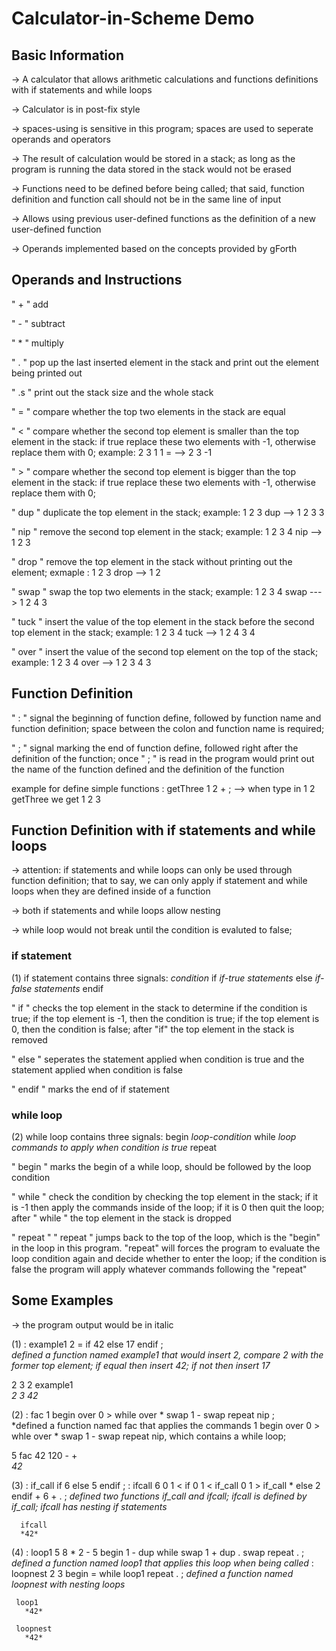 # Calculator-in-Scheme Demo

## Basic Information
-> A calculator that allows arithmetic calculations and functions definitions with if statements and while loops

-> Calculator is in post-fix style

-> spaces-using is sensitive in this program; spaces are used to seperate operands and operators

-> The result of calculation would be stored in a stack; as long as the program is running the data stored in the stack would not be erased 

-> Functions need to be defined before being called; that said, function definition and function call should not be in the same line of input

-> Allows using previous user-defined functions as the definition of a new user-defined function

-> Operands implemented based on the concepts provided by gForth


## Operands and Instructions 

" + "       add

" - "       subtract  

" * "       multiply

" . "       pop up the last inserted element in the stack and print out the element being printed out

" .s "      print out the stack size and the whole stack

" = "       compare whether the top two elements in the stack are equal

" < "       compare whether the second top element is smaller than the top element in the stack: if true replace these two                             elements with -1, otherwise replace them with 0; example: 2 3 1 1 =   -->   2 3 -1  

" > "       compare whether the second top element is bigger than the top element in the stack: if true replace these two                             elements with -1, otherwise replace them with 0;

" dup "     duplicate the top element in the stack; example: 1 2 3 dup   -->    1 2 3 3 

" nip "     remove the second top element in the stack; example:  1 2 3 4 nip    -->    1 2 3

" drop "    remove the top element in the stack without printing out the element; exmaple : 1 2 3 drop   -->    1 2 

" swap "    swap the top two elements in the stack; example: 1 2 3 4 swap    --->   1 2 4 3 

" tuck "    insert the value of the top element in the stack before the second top element in the stack; example: 1 2 3 4 tuck  --> 1 2 4 3 4

" over "    insert the value of the second top element on the top of the stack; example: 1 2 3 4 over  --> 1 2 3 4 3
                     
                     

## Function Definition

" : "       signal the beginning of function define, followed by function name and function definition; space between the colon and function name is required;

" ; "       signal marking the end of function define, followed right after the definition of the function; once " ; " is read in the program would print out the name of the function defined and the definition of the function

example for define simple functions
: getThree 1 2 + ;           --> when type in    1 2 getThree    we get    1 2 3 



## Function Definition with if statements and while loops

-> attention: if statements and while loops can only be used through function definition; that to say, we can only apply if statement and while loops when they are defined inside of a function

-> both if statements and while loops allow nesting

-> while loop would not break until the condition is evaluted to false;


### if statement
(1) if statement contains three signals:   *condition*  if  *if-true statements*  else  *if-false statements*  endif  

" if "      checks the top element in the stack to determine if the condition is true; if the top element is -1, then the condition is true; if the top element is 0, then the condition is false; after "if" the top element in the stack is removed

" else "    seperates the statement applied when condition is true and the statement applied when condition is false

" endif "   marks the end of if statement

### while loop
(2) while loop contains three signals:    begin  *loop-condition*  while  *loop commands to apply when condition is true*  repeat

" begin "   marks the begin of a while loop, should be followed by the loop condition

" while "   check the condition by checking the top element in the stack; if it is -1 then apply the commands inside of the loop; if it is 0 then quit the loop; after " while " the top element in the stack is dropped

" repeat "  " repeat " jumps back to the top of the loop, which is the "begin" in the loop in this program. "repeat" will forces the program to evaluate the loop condition again and decide whether to enter the loop; if the condition is false the program will apply whatever commands following the "repeat"


## Some Examples

 -> the program output would be in italic
 
 (1) : example1 2 = if 42 else 17 endif ;    
 *defined a function named example1 that would insert 2, compare 2 with the former top element; if equal then insert 42; if not then insert 17*
 
 2 3 2 example1    
 *2 3 42* 
 
 (2) : fac 1 begin over 0 > while over * swap 1 - swap repeat nip ;    
 *defined a function named fac that applies the commands 1 begin over 0 > whle over * swap 1 - swap repeat nip, which contains a while loop;
 
 5 fac 42 120 - +      
 *42*     
 
 (3)  : if_call if 6 else 5 endif ;
      : ifcall 6 0 1 < if 0 1 < if_call 0 1 > if_call * else 2 endif + 6 + . ;
      *defined two functions if_call and ifcall; ifcall is defined by if_call; ifcall has nesting if statements*
      
      ifcall
      *42*
      
 (4) : loop1 5 8 * 2 - 5 begin 1 - dup while swap 1 + dup . swap repeat . ;
     *defined a function named loop1 that applies this loop when being called*
     : loopnest 2 3 begin = while loop1 repeat . ;
     *defined a function named loopnest with nesting loops*
     
     loop1 
       *42*
       
     loopnest
       *42*
 
 
 
 
 
 
